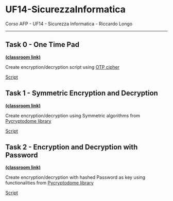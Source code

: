 # UF14-SicurezzaInformatica

Corso AFP - UF14 - Sicurezza Informatica - Riccardo Longo

---

## Task 0 - One Time Pad

**[(classroom link)](https://classroom.google.com/c/NDQ0NTU2MDg4Njcy/a/NDUxNjA1MzQ5MzY3/details)**

Create encryption/decryption script using [OTP cipher](https://en.wikipedia.org/wiki/One-time_pad)

[Script](0-borghetti.py)

## Task 1 - Symmetric Encryption and Decryption

**[(classroom link)](https://classroom.google.com/c/NDQ0NTU2MDg4Njcy/a/NDQ0NjUyNDQ4MTc4/details)**

Create encryption/decryption using Symmetric algorithms from [Pycryptodome library](https://pypi.org/project/pycryptodome/)

[Script](1-borghetti.py)


## Task 2 - Encryption and Decryption with Password

**[(classroom link)](https://classroom.google.com/c/NDQ0NTU2MDg4Njcy/a/NDUzODgyNTkwNzEy/details)**

Create encryption/decryption with hashed Password as key using functionalities from [Pycryptodome library](https://pypi.org/project/pycryptodome/)

[Script](2-borghetti.py)
